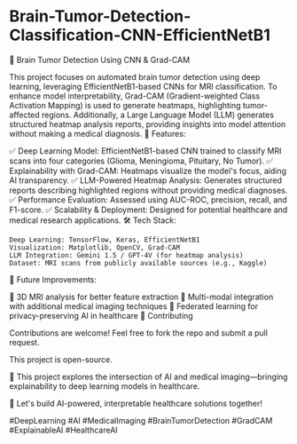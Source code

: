 # Brain-Tumor-Detection-Classification-CNN-EfficientNetB1

🧠 Brain Tumor Detection Using CNN & Grad-CAM

This project focuses on automated brain tumor detection using deep learning, leveraging EfficientNetB1-based CNNs for MRI classification. To enhance model interpretability, Grad-CAM (Gradient-weighted Class Activation Mapping) is used to generate heatmaps, highlighting tumor-affected regions. Additionally, a Large Language Model (LLM) generates structured heatmap analysis reports, providing insights into model attention without making a medical diagnosis.
📌 Features:

✅ Deep Learning Model: EfficientNetB1-based CNN trained to classify MRI scans into four categories (Glioma, Meningioma, Pituitary, No Tumor).
✅ Explainability with Grad-CAM: Heatmaps visualize the model's focus, aiding AI transparency.
✅ LLM-Powered Heatmap Analysis: Generates structured reports describing highlighted regions without providing medical diagnoses.
✅ Performance Evaluation: Assessed using AUC-ROC, precision, recall, and F1-score.
✅ Scalability & Deployment: Designed for potential healthcare and medical research applications.
🛠️ Tech Stack:

    Deep Learning: TensorFlow, Keras, EfficientNetB1
    Visualization: Matplotlib, OpenCV, Grad-CAM
    LLM Integration: Gemini 1.5 / GPT-4V (for heatmap analysis)
    Dataset: MRI scans from publicly available sources (e.g., Kaggle)

📄 Future Improvements:

🔹 3D MRI analysis for better feature extraction
🔹 Multi-modal integration with additional medical imaging techniques
🔹 Federated learning for privacy-preserving AI in healthcare
📢 Contributing

Contributions are welcome! Feel free to fork the repo and submit a pull request.


This project is open-source.

🔬 This project explores the intersection of AI and medical imaging—bringing explainability to deep learning models in healthcare.

🚀 Let's build AI-powered, interpretable healthcare solutions together!

#DeepLearning #AI #MedicalImaging #BrainTumorDetection #GradCAM #ExplainableAI #HealthcareAI


